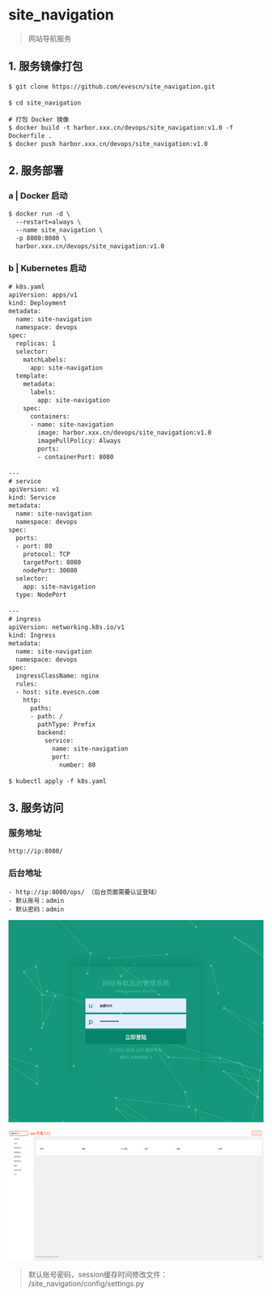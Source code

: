 # site_navigation

> 网站导航服务

## 1. 服务镜像打包

```shell
$ git clone https://github.com/evescn/site_navigation.git

$ cd site_navigation

# 打包 Docker 镜像
$ docker build -t harbor.xxx.cn/devops/site_navigation:v1.0 -f Dockerfile .
$ docker push harbor.xxx.cn/devops/site_navigation:v1.0
```

## 2. 服务部署

### a | Docker 启动

```shell
$ docker run -d \
  --restart=always \
  --name site_navigation \
  -p 8080:8080 \
  harbor.xxx.cn/devops/site_navigation:v1.0
```

### b | Kubernetes 启动

```shell
# k8s.yaml
apiVersion: apps/v1
kind: Deployment
metadata:
  name: site-navigation
  namespace: devops
spec:
  replicas: 1
  selector:
    matchLabels:
      app: site-navigation
  template:
    metadata:
      labels:
        app: site-navigation
    spec:
      containers:
      - name: site-navigation
        image: harbor.xxx.cn/devops/site_navigation:v1.0
        imagePullPolicy: Always
        ports:
        - containerPort: 8080

---
# service
apiVersion: v1
kind: Service
metadata:
  name: site-navigation
  namespace: devops
spec:
  ports:
  - port: 80
    protocol: TCP
    targetPort: 8080
    nodePort: 30080
  selector:
    app: site-navigation
  type: NodePort

---
# ingress
apiVersion: networking.k8s.io/v1
kind: Ingress
metadata:
  name: site-navigation
  namespace: devops
spec:
  ingressClassName: nginx
  rules:
  - host: site.evescn.com
    http:
      paths:
      - path: /
        pathType: Prefix
        backend:
          service:
            name: site-navigation
            port:
              number: 80

$ kubectl apply -f k8s.yaml
```

## 3. 服务访问

### 服务地址

```shell
http://ip:8080/
```

### 后台地址

```shell
- http://ip:8080/ops/ （后台页面需要认证登陆）
- 默认账号：admin
- 默认密码：admin
```

![login](./image/login.png)

![web](./image/web.png)

> 默认账号密码，session缓存时间修改文件： /site_navigation/config/settings.py
